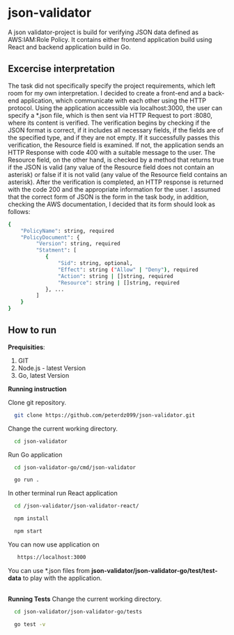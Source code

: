 # json-validator

A json validator-project is build for verifying JSON data defined as AWS:IAM:Role
Policy. It contains either frontend application build using React and backend application build in Go.

## Excercise interpretation

The task did not specifically specify the project requirements, which left room for my own interpretation. I decided to create a front-end and a back-end application, which communicate with each other using the HTTP protocol. Using the application accessible via localhost:3000, the user can specify a *.json file, which is then sent via HTTP Request to port :8080, where its content is verified. The verification begins by checking if the JSON format is correct, if it includes all necessary fields, if the fields are of the specified type, and if they are not empty. If it successfully passes this verification, the Resource field is examined. If not, the application sends an HTTP Response with code 400 with a suitable message to the user. The Resource field, on the other hand, is checked by a method that returns true if the JSON is valid (any value of the Resource field does not contain an asterisk) or false if it is not valid (any value of the Resource field contains an asterisk). After the verification is completed, an HTTP response is returned with the code 200 and the appropriate information for the user. I assumed that the correct form of JSON is the form in the task body, in addition, checking the AWS documentation, I decided that its form should look as follows:
```sh
{
	"PolicyName": string, required
	"PolicyDocument": {
	     "Version": string, required
	     "Statment": [
	     	{
	     		"Sid": string, optional,
	     		"Effect": string ("Allow" | "Deny"), required
	     		"Action": string | []string, required
	     		"Resource": string | []string, required
	     	}, ...
	     ]
	}
}
```

## How to run
**Prequisities**:
1. GIT
2. Node.js - latest Version
3. Go, latest Version
&nbsp;


**Running instruction**

Clone git repository.
  ```sh
    git clone https://github.com/peterdz099/json-validator.git
  ```

Change the current working directory.
  ```sh
    cd json-validator
  ```

Run Go application
  ```sh
    cd json-validator-go/cmd/json-validator
  ```
  ```sh
    go run .
  ```
In other terminal run React application
  ```sh
    cd /json-validator/json-validator-react/
  ```
  ```sh
    npm install
  ```
  ```sh
    npm start
  ```
You can now use application on
 ```sh
    https://localhost:3000
  ```
You can use *.json files from **json-validator/json-validator-go/test/test-data** to play with the application.  
&nbsp;

**Running Tests**
Change the current working directory.
  ```sh
    cd json-validator/json-validator-go/tests
  ```
  ```sh
    go test -v
  ```
